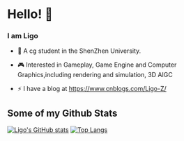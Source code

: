 # Hello! 👋
### I am Ligo 

- 🌱 A cg student in the ShenZhen University.

- 🎮 Interested in Gameplay, Game Engine and Computer Graphics,including rendering and simulation, 3D AIGC

- ⚡ I have a blog at https://www.cnblogs.com/Ligo-Z/

## Some of my Github Stats
[![Ligo's GitHub stats](https://github-readme-stats.vercel.app/api?username=Ligo04&show_icons=true&theme=shades-of-purple)](https://github.com/anuraghazra/github-readme-stats)
[![Top Langs](https://github-readme-stats.vercel.app/api/top-langs/?username=Ligo04&layout=compact&theme=shades-of-purple)](https://github.com/anuraghazra/github-readme-stats)

<!--
**Ligo04/Ligo04** is a ✨ _special_ ✨ repository because its `README.md` (this file) appears on your GitHub profile.

Here are some ideas to get you started:

- 🔭 I’m currently working on ...
- 🌱 I’m currently learning ...
- 👯 I’m looking to collaborate on ...
- 🤔 I’m looking for help with ...
- 💬 Ask me about ...
- 📫 How to reach me: ...
- 😄 Pronouns: ...
- ⚡ Fun fact: ...
-->
